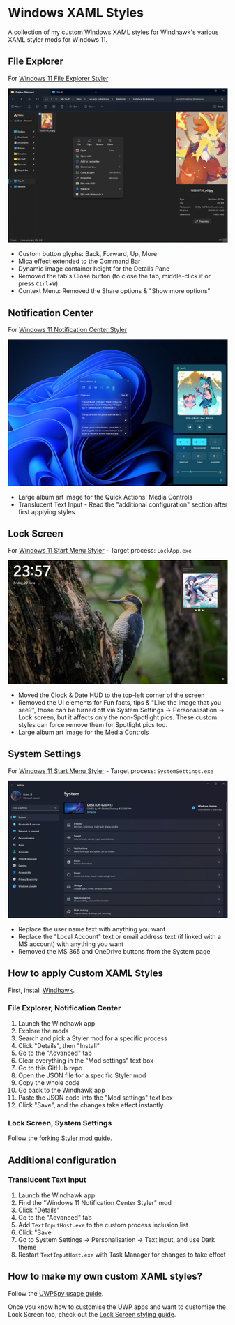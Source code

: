 # Windows XAML Styles
A collection of my custom Windows XAML styles for Windhawk's various XAML styler mods for Windows 11.

## File Explorer

For [Windows 11 File Explorer Styler](https://windhawk.net/mods/windows-11-file-explorer-styler)

![](https://github.com/AromaKitsune/Windows-XAML-Styles/blob/main/screenshots/FileExplorer.png)

* Custom button glyphs: Back, Forward, Up, More
* Mica effect extended to the Command Bar
* Dynamic image container height for the Details Pane
* Removed the tab's Close button (to close the tab, middle-click it or press `Ctrl`+`W`)
* Context Menu: Removed the Share options & "Show more options"

## Notification Center

For [Windows 11 Notification Center Styler](https://windhawk.net/mods/windows-11-notification-center-styler)

![](https://github.com/AromaKitsune/Windows-XAML-Styles/blob/main/screenshots/MediaControls.png)

* Large album art image for the Quick Actions' Media Controls
* Translucent Text Input - Read the "additional configuration" section after first applying styles

## Lock Screen

For [Windows 11 Start Menu Styler](https://windhawk.net/mods/windows-11-start-menu-styler) - Target process: `LockApp.exe`

![](https://github.com/AromaKitsune/Windows-XAML-Styles/blob/main/screenshots/LockScreen.png)

* Moved the Clock & Date HUD to the top-left corner of the screen
* Removed the UI elements for Fun facts, tips & "Like the image that you see?",
those can be turned off via System Settings → Personalisation → Lock screen, but it affects only the non-Spotlight pics.
These custom styles can force remove them for Spotlight pics too.
* Large album art image for the Media Controls

## System Settings

For [Windows 11 Start Menu Styler](https://windhawk.net/mods/windows-11-start-menu-styler) - Target process: `SystemSettings.exe`

![](https://github.com/AromaKitsune/Windows-XAML-Styles/blob/main/screenshots/SystemSettings.png)

* Replace the user name text with anything you want
* Replace the "Local Account" text or email address text (if linked with a MS account) with anything you want
* Removed the MS 365 and OneDrive buttons from the System page

## How to apply Custom XAML Styles

First, install [Windhawk](https://windhawk.net/).

### File Explorer, Notification Center

1. Launch the Windhawk app
2. Explore the mods
3. Search and pick a Styler mod for a specific process
4. Click "Details", then "Install"
5. Go to the "Advanced" tab
6. Clear everything in the "Mod settings" text box
7. Go to this GitHub repo
8. Open the JSON file for a specific Styler mod
9. Copy the whole code
10. Go back to the Windhawk app
11. Paste the JSON code into the "Mod settings" text box
12. Click "Save", and the changes take effect instantly

### Lock Screen, System Settings

Follow the [forking Styler mod guide](https://github.com/AromaKitsune/Windows-XAML-Styles/blob/main/guides/Forking-Styler-Mod-for-Other-UWP-Apps.md).


## Additional configuration

### Translucent Text Input

1. Launch the Windhawk app
2. Find the "Windows 11 Notification Center Styler" mod
3. Click "Details"
4. Go to the "Advanced" tab
5. Add `TextInputHost.exe` to the custom process inclusion list
6. Click "Save
7. Go to System Settings → Personalisation → Text input, and use Dark theme
8. Restart `TextInputHost.exe` with Task Manager for changes to take effect


## How to make my own custom XAML styles?

Follow the [UWPSpy usage guide](https://github.com/bbmaster123/FWFU/blob/main/uwpspy.md).

Once you know how to customise the UWP apps and want to customise the Lock Screen too, check out the
[Lock Screen styling guide](https://github.com/AromaKitsune/Windows-XAML-Styles/blob/main/guides/Lock-Screen-Styling-Guide.md).
